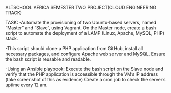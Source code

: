 ALTSCHOOL AFRICA SEMESTER TWO PROJECT(CLOUD ENGINEERING TRACK)

TASK:
-Automate the provisioning of two Ubuntu-based servers, named “Master” and “Slave”, using Vagrant.
On the Master node, create a bash script to automate the deployment of a LAMP (Linux, Apache, MySQL, PHP) stack.

-This script should clone a PHP application from GitHub, install all necessary packages, and configure Apache web server and MySQL. 
Ensure the bash script is reusable and readable.

-Using an Ansible playbook:
Execute the bash script on the Slave node and verify that the PHP application is accessible through the VM’s IP address (take screenshot of this as evidence)
Create a cron job to check the server’s uptime every 12 am.
